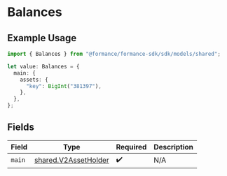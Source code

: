# Balances

## Example Usage

```typescript
import { Balances } from "@formance/formance-sdk/sdk/models/shared";

let value: Balances = {
  main: {
    assets: {
      "key": BigInt("381397"),
    },
  },
};
```

## Fields

| Field                                                               | Type                                                                | Required                                                            | Description                                                         |
| ------------------------------------------------------------------- | ------------------------------------------------------------------- | ------------------------------------------------------------------- | ------------------------------------------------------------------- |
| `main`                                                              | [shared.V2AssetHolder](../../../sdk/models/shared/v2assetholder.md) | :heavy_check_mark:                                                  | N/A                                                                 |